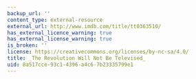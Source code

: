 ```yaml
---
backup_url: ''
content_type: external-resource
external_url: http://www.imdb.com/title/tt0363510/
has_external_licence_warning: true
has_external_license_warning: true
is_broken: ''
license: https://creativecommons.org/licenses/by-nc-sa/4.0/
title: _The Revolution Will Not Be Televised_
uid: 8a517cce-93c1-4396-a4c6-7b23335799e1
---
```

